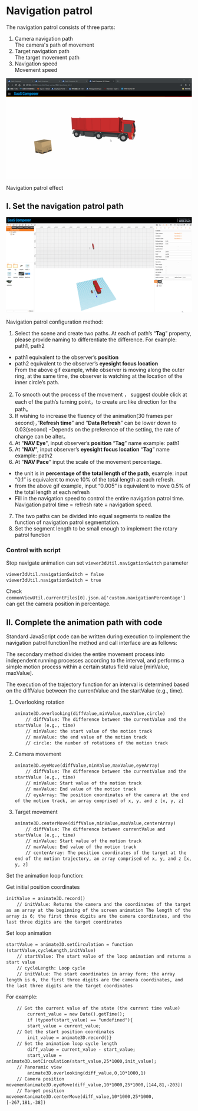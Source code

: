 # Navigation patrol

The navigation patrol consists of three parts:  

1. Camera navigation path    
The camera's path of movement
2. Target navigation path    
The target movement path
3. Navigation speed    
Movement speed



![导航路径效果展示.gif](Navigation01.gif)

Navigation patrol effect

## I.	Set the navigation patrol path

![导航路径设置.gif](Navigation02.gif)

Navigation patrol configuration method:
1.	Select the scene and create two paths. At each of path’s “**Tag**” property, please provide naming to differentiate the difference. For example: path1, path2
- path1 equivalent to the observer’s **position**
- path2 equivalent to the observer’s **eyesight focus location**<br>
From the above gif example, while observer is moving along the outer ring, at the same time, the observer is watching at the location of the inner circle’s path.
2.	To smooth out the process of the movement ， suggest double click at each of the path’s turning point，to create arc like direction for the path。
3.	If wishing to increase the fluency of the animation(30 frames per second)，”**Refresh time**” and ”**Data Refresh**” can be lower down to 0.03(second)
-Depends on the preference of the setting, the rate of change can be alter。
4.	At "**NAV Eye**", input observer’s **position** “**Tag**” name
example: path1
5.	At "**NAV**", input observer’s **eyesight focus location** “**Tag**” name
example: path2
6.	At "**NAV Pace**" input the scale of the movement percentage.
- the unit is in **percentage of the total length of the path**, example:  input “0.1” is equivalent to move 10% of the total length at each refresh.
- from the above gif example, input “0.005” is equivalent to move 0.5% of the total length at each refresh 
- Fill in the navigation speed to control the entire navigation patrol time. Navigation patrol time = refresh rate ÷ navigation speed.
7.	The two paths can be divided into equal segments to realize the function of navigation patrol segmentation.
8.	Set the segment length to be small enough to implement the rotary patrol function

### Control with script  

Stop navigate animation can set `viewer3dUtil.navigationSwitch` parameter

	viewer3dUtil.navigationSwitch = false
	viewer3dUtil.navigationSwitch = true

Check `commonViewUtil.currentFiles[0].json.a['custom.navigationPercentage']` can get the camera position 
 in percentage.


## II.	Complete the animation path with code

Standard JavaScript code can be written during execution to implement the navigation patrol functionThe method and call interface are as follows: 

The secondary method divides the entire movement process into independent running processes according to the interval, and performs a simple motion process within a certain status field value [minValue, maxValue].

The execution of the trajectory function for an interval is determined based on the diffValue between the currentValue and the startValue (e.g., time).
1. 	Overlooking rotation
     
        animate3D.overlooking(diffValue,minValue,maxValue,circle)
			// diffValue: The difference between the currentValue and the startValue (e.g., time)
			// minValue: the start value of the motion track            
			// maxValue: the end value of the motion track            
			// circle: the number of rotations of the motion track
2. 	Camera movement
							
		animate3D.eyeMove(diffValue,minValue,maxValue,eyeArray)           
			// diffValue: The difference between the currentValue and the startValue (e.g., time)           
			// minValue: Start value of the motion track          
			// maxValue: End value of the motion track          
			// eyeArray: The position coordinates of the camera at the end of the motion track, an array comprised of x, y, and z [x, y, z]
3. 	Target movement

		animate3D.centerMove(diffValue,minValue,maxValue,centerArray)       
			// diffValue: The difference between currentValue and startValue (e.g., time)
			// minValue: Start value of the motion track       
			// maxValue: End value of the motion track		
			// centerArray: The position coordinates of the target at the end of the motion trajectory, an array comprised of x, y, and z [x, y, z]

Set the animation loop function:

Get initial position coordinates

	initValue = animate3D.record()    
   		// initValue: Returns the camera and the coordinates of the target as an array at the beginning of the screen animation The length of the array is 6; the first three digits are the camera coordinates, and the last three digits are the target coordinates    

Set loop animation

	startValue = animate3D.setCirculation = function (startValue,cycleLength,initValue)
		// startValue: The start value of the loop animation and returns a start value
		// cycleLength: Loop cycle	
		// initValue: The start coordinates in array form; the array length is 6, the first three digits are the camera coordinates, and the last three digits are the target coordinates

For example:

		// Get the current value of the state (the current time value)
		 	current_value = new Date().getTime();   
			if (typeof(start_value) == "undefined"){      
			start_value = current_value;
		// Get the start position coordinates
			init_value = animate3D.record()}
		// Set the animation loop cycle length
			diff_value = current_value - start_value;
			start_value = animate3D.setCirculation(start_value,25*1000,init_value);
		// Panoramic view
			animate3D.overlooking(diff_value,0,10*1000,1)
		// Camera position movementanimate3D.eyeMove(diff_value,10*1000,25*1000,[144,81,-203])
		// Target position movementanimate3D.centerMove(diff_value,10*1000,25*1000,[-267,181,-38])